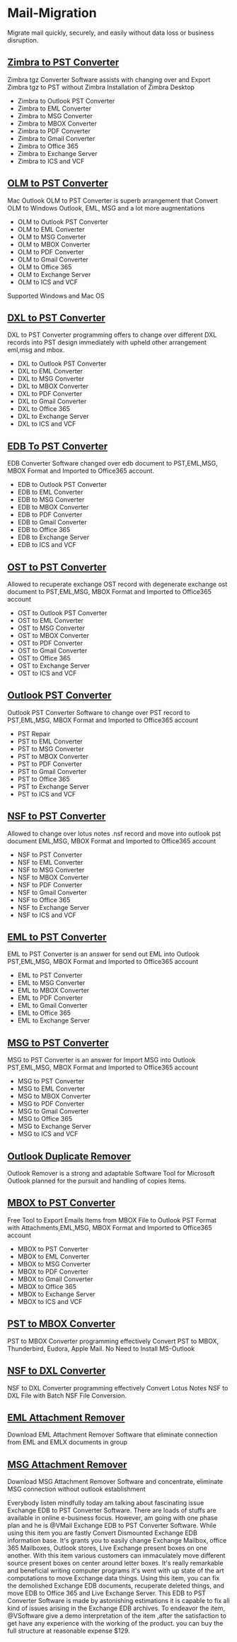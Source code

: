 # Mail-Migration
Migrate mail quickly, securely, and easily without data loss or business disruption.


<h2><a href="https://www.vartikasoftware.com/product/zimbra-to-pst-converter.html">Zimbra to PST Converter</a></h2>
Zimbra tgz Converter Software assists with changing over and Export Zimbra tgz to PST without Zimbra Installation of Zimbra Desktop
  <ul>
    <li>Zimbra to Outlook PST Converter</li>
    <li>Zimbra to EML Converter</li>
    <li>Zimbra to MSG Converter</li>
    <li>Zimbra to MBOX Converter</li>
    <li>Zimbra to PDF Converter</li>
    <li>Zimbra to Gmail Converter</li>
    <li>Zimbra to Office 365</li>
    <li>Zimbra to Exchange Server</li>
    <li>Zimbra to ICS and VCF</li>
  </ul>


<h2><a href="https://www.vartikasoftware.com/product/olm-to-pst-converter.html">OLM to PST Converter</a></h2>
Mac Outlook OLM to PST Converter is superb arrangement that Convert OLM to Windows Outlook, EML, MSG and a lot more augmentations
 <ul>
    <li>OLM to Outlook PST Converter</li>
    <li>OLM to EML Converter</li>
    <li>OLM to MSG Converter</li>
    <li>OLM to MBOX Converter</li>
    <li>OLM to PDF Converter</li>
    <li>OLM to Gmail Converter</li>
    <li>OLM to Office 365</li>
    <li>OLM to Exchange Server</li>
    <li>OLM to ICS and VCF</li>
  </ul>

  Supported Windows and Mac OS






<h2><a href="https://www.vartikasoftware.com/product/vs-dxl-to-pst-converter-software.html">DXL to PST Converter</a></h2>

DXL to PST Converter programming offers to change over different DXL records into PST design immediately with upheld other arrangement eml,msg and mbox.

<ul>
    <li>DXL to Outlook PST Converter</li>
    <li>DXL to EML Converter</li>
    <li>DXL to MSG Converter</li>
    <li>DXL to MBOX Converter</li>
    <li>DXL to PDF Converter</li>
    <li>DXL to Gmail Converter</li>
    <li>DXL to Office 365</li>
    <li>DXL to Exchange Server</li>
    <li>DXL to ICS and VCF</li>
  </ul>




<h2><a href="https://www.vartikasoftware.com/product/vs-edb-to-pst-converter-software.html">EDB To PST Converter</a></h2>
EDB Converter Software changed over edb document to PST,EML,MSG, MBOX Format and Imported to Office365 account.

<ul>
    <li>EDB to Outlook PST Converter</li>
    <li>EDB to EML Converter</li>
    <li>EDB to MSG Converter</li>
    <li>EDB to MBOX Converter</li>
    <li>EDB to PDF Converter</li>
    <li>EDB to Gmail Converter</li>
    <li>EDB to Office 365</li>
    <li>EDB to Exchange Server</li>
    <li>EDB to ICS and VCF</li>
  </ul>





<h2><a href="https://www.vartikasoftware.com/product/vs-ost-to-pst-converter-software.html">OST to PST Converter</a></h2>
Allowed to recuperate exchange OST record with degenerate exchange ost document to PST,EML,MSG, MBOX Format and Imported to Office365 account
<ul>
    <li>OST to Outlook PST Converter</li>
    <li>OST to EML Converter</li>
    <li>OST to MSG Converter</li>
    <li>OST to MBOX Converter</li>
    <li>OST to PDF Converter</li>
    <li>OST to Gmail Converter</li>
    <li>OST to Office 365</li>
    <li>OST to Exchange Server</li>
    <li>OST to ICS and VCF</li>
  </ul>






<h2><a href="https://www.vartikasoftware.com/product/vs-outlook-pst-converter.html">Outlook PST Converter</a></h2>
Outlook PST Converter Software to change over PST record to PST,EML,MSG, MBOX Format and Imported to Office365 account
<ul>
    <li>PST Repair</li>
    <li>PST to EML Converter</li>
    <li>PST to MSG Converter</li>
    <li>PST to MBOX Converter</li>
    <li>PST to PDF Converter</li>
    <li>PST to Gmail Converter</li>
    <li>PST to Office 365</li>
    <li>PST to Exchange Server</li>
    <li>PST to ICS and VCF</li>
  </ul>




<h2><a href="https://www.vartikasoftware.com/product/vs-nsf-to-pst-converter.html">NSF to PST Converter</a></h2>

Allowed to change over lotus notes .nsf record and move into outlook pst document EML,MSG, MBOX Format and Imported to Office365 account
<ul>
    <li>NSF to PST Converter</li>
    <li>NSF to EML Converter</li>
    <li>NSF to MSG Converter</li>
    <li>NSF to MBOX Converter</li>
    <li>NSF to PDF Converter</li>
    <li>NSF to Gmail Converter</li>
    <li>NSF to Office 365</li>
    <li>NSF to Exchange Server</li>
    <li>NSF to ICS and VCF</li>
  </ul>


<h2><a href="https://www.vartikasoftware.com/product/vs-eml-to-pst-converter-software.html">EML to PST Converter</a></h2>
EML to PST Converter is an answer for send out EML into Outlook PST,EML,MSG, MBOX Format and Imported to Office365 account
<ul>
    <li>EML to PST Converter</li>
    <li>EML to MSG Converter</li>
    <li>EML to MBOX Converter</li>
    <li>EML to PDF Converter</li>
    <li>EML to Gmail Converter</li>
    <li>EML to Office 365</li>
    <li>EML to Exchange Server</li>
  </ul>



<h2><a href="https://www.vartikasoftware.com/product/vs-msg-to-pst-converter-software.html">MSG to PST Converter</a></h2>
MSG to PST Converter is an answer for Import MSG into Outlook PST,EML,MSG, MBOX Format and Imported to Office365 account
<ul>
    <li>MSG to PST Converter</li>
    <li>MSG to EML Converter</li>
    <li>MSG to MBOX Converter</li>
    <li>MSG to PDF Converter</li>
    <li>MSG to Gmail Converter</li>
    <li>MSG to Office 365</li>
    <li>MSG to Exchange Server</li>
    <li>MSG to ICS and VCF</li>
  </ul>


<h2><a href="https://www.vartikasoftware.com/product/outlook-duplicate-remover.html">Outlook Duplicate Remover</a></h2>
Outlook Remover is a strong and adaptable Software Tool for Microsoft Outlook planned for the pursuit and handling of copies Items.


<h2><a href="https://www.vartikasoftware.com/product/zimbra-to-pst-converter.html">MBOX to PST Converter</a></h2>
Free Tool to Export Emails Items from MBOX File to Outlook PST Format with Attachments,EML,MSG, MBOX Format and Imported to Office365 account

<ul>
    <li>MBOX to PST Converter</li>
    <li>MBOX to EML Converter</li>
    <li>MBOX to MSG Converter</li>
    <li>MBOX to PDF Converter</li>
    <li>MBOX to Gmail Converter</li>
    <li>MBOX to Office 365</li>
    <li>MBOX to Exchange Server</li>
    <li>MBOX to ICS and VCF</li>
  </ul>


<h2><a href="https://www.vartikasoftware.com/product/vs-pst-to-mbox-converter.html">PST to MBOX Converter</a></h2>
PST to MBOX Converter programming effectively Convert PST to MBOX, Thunderbird, Eudora, Apple Mail. No Need to Install MS-Outlook

<h2><a href="https://www.vartikasoftware.com/product/nsf-to-dxl-converter.html">NSF to DXL Converter</a></h2>
NSF to DXL Converter programming effectively Convert Lotus Notes NSF to DXL File with Batch NSF File Conversion.

<h2><a href="https://www.vartikasoftware.com/product/nsf-to-dxl-converter.html">EML Attachment Remover</a></h2>
Download EML Attachment Remover Software that eliminate connection from EML and EMLX documents in group

<h2><a href="https://www.vartikasoftware.com/product/msg-attachment-remover.html">MSG Attachment Remover</a></h2>
Download MSG Attachment Remover Software and concentrate, eliminate MSG connection without outlook establishment



Everybody listen mindfully today am talking about fascinating issue Exchange EDB to PST Converter Software.
There are loads of stuffs are available in online e-business focus. However, am going with one phase plan and he is @VMail Exchange EDB to PST Converter Software. 
While using this item you are fastly Convert Dismounted Exchange EDB information base. 
It's grants you to easily change Exchange Mailbox, office 365 Mailboxes, Outlook stores, Live Exchange present boxes on one another. With this item various customers can immaculately move different source present boxes on center around letter boxes. It's really remarkable and beneficial writing computer programs it's went with up state of the art computations to move Exchange data things. Using this item, you can fix the demolished Exchange EDB documents, recuperate deleted things, and move EDB to Office 365 and Live Exchange Server. 
This EDB to PST Converter Software is made by astonishing estimations it is capable to fix all kind of issues arising in the Exchange EDB archives. To endeavor the item, @VSoftware give a demo interpretation of the item ,after the satisfaction to get have any experience with the working of the product. you can buy the full structure at reasonable expense $129.

